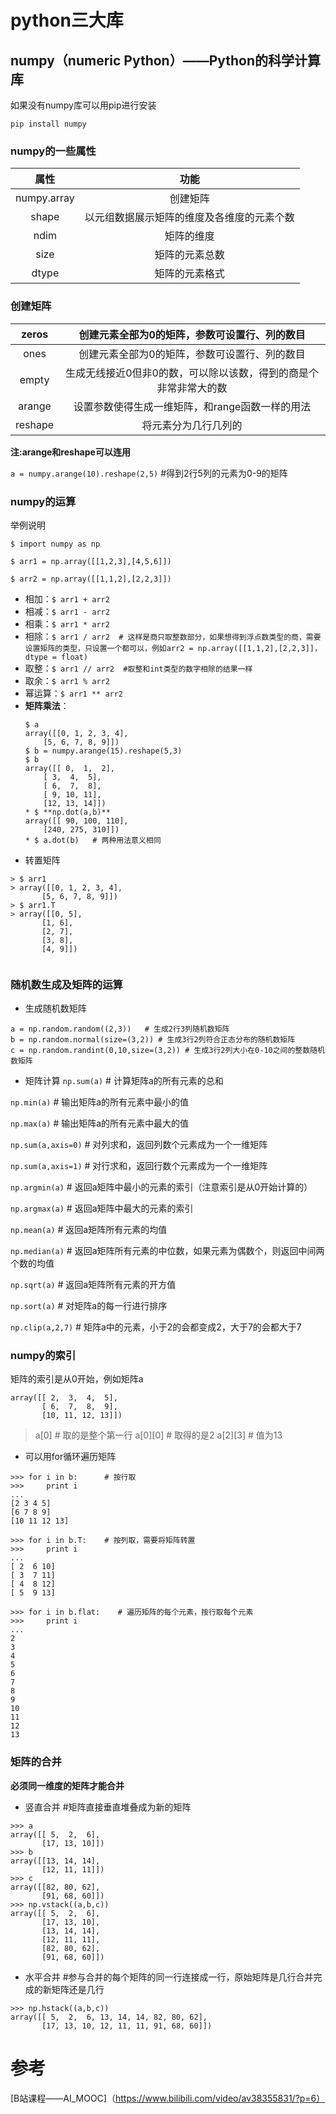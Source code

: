 # python三大库

## numpy（numeric Python）——Python的科学计算库

如果没有numpy库可以用pip进行安装

`pip install numpy`

### numpy的一些属性

|属性|功能|
|:-:|:-:|
|numpy.array|创建矩阵|
|shape|以元组数据展示矩阵的维度及各维度的元素个数|
|ndim|矩阵的维度|
|size|矩阵的元素总数|
|dtype|矩阵的元素格式|

### 创建矩阵

|zeros|创建元素全部为0的矩阵，参数可设置行、列的数目|
|:-:|:-:|
|ones|创建元素全部为0的矩阵，参数可设置行、列的数目|
|empty|生成无线接近0但非0的数，可以除以该数，得到的商是个非常非常大的数|
|arange|设置参数使得生成一维矩阵，和range函数一样的用法|
|reshape|将元素分为几行几列的|


**注:arange和reshape可以连用**

`a = numpy.arange(10).reshape(2,5)` #得到2行5列的元素为0-9的矩阵

### numpy的运算

举例说明
```
$ import numpy as np

$ arr1 = np.array([[1,2,3],[4,5,6]])

$ arr2 = np.array([[1,1,2],[2,2,3]])
```
- 相加：`$ arr1 + arr2`
- 相减：`$ arr1 - arr2`
- 相乘：`$ arr1 * arr2`
- 相除：`$ arr1 / arr2  # 这样是商只取整数部分，如果想得到浮点数类型的商，需要设置矩阵的类型，只设置一个都可以，例如arr2 = np.array([[1,1,2],[2,2,3]]，dtype = float)`
- 取整：`$ arr1 // arr2  #取整和int类型的数字相除的结果一样`
- 取余：`$ arr1 % arr2`
- 幂运算：`$ arr1 ** arr2`
- **矩阵乘法**：
   ```$ a = np.arange(10).reshape(2,5)
   $ a 
   array([[0, 1, 2, 3, 4],
       [5, 6, 7, 8, 9]])
   $ b = numpy.arange(15).reshape(5,3)
   $ b
   array([[ 0,  1,  2],
       [ 3,  4,  5],
       [ 6,  7,  8],
       [ 9, 10, 11],
       [12, 13, 14]])
   * $ **np.dot(a,b)**
   array([[ 90, 100, 110],
       [240, 275, 310]])
   * $ a.dot(b)   # 两种用法意义相同
   ```
- 转置矩阵
```np.transpose(arr1) == arr1.T  #  两者用法相同
> $ arr1
> array([[0, 1, 2, 3, 4],
       [5, 6, 7, 8, 9]])
> $ arr1.T
> array([[0, 5],
       [1, 6],
       [2, 7],
       [3, 8],
       [4, 9]])
       
```
### 随机数生成及矩阵的运算
- 生成随机数矩阵
```> import numpy as np
a = np.random.random((2,3))   # 生成2行3列随机数矩阵
b = np.random.normal(size=(3,2)) # 生成3行2列符合正态分布的随机数矩阵
c = np.random.randint(0,10,size=(3,2)) # 生成3行2列大小在0-10之间的整数随机数矩阵
```
- 矩阵计算
`np.sum(a)` # 计算矩阵a的所有元素的总和

`np.min(a)` # 输出矩阵a的所有元素中最小的值

`np.max(a)` # 输出矩阵a的所有元素中最大的值

`np.sum(a,axis=0)`   # 对列求和，返回列数个元素成为一个一维矩阵

`np.sum(a,axis=1)`   # 对行求和，返回行数个元素成为一个一维矩阵

`np.argmin(a)` # 返回a矩阵中最小的元素的索引（注意索引是从0开始计算的）

`np.argmax(a)` # 返回a矩阵中最大的元素的索引

`np.mean(a)`   # 返回a矩阵所有元素的均值

`np.median(a)`   # 返回a矩阵所有元素的中位数，如果元素为偶数个，则返回中间两个数的均值

`np.sqrt(a)`   # 返回a矩阵所有元素的开方值

`np.sort(a)`   # 对矩阵a的每一行进行排序

`np.clip(a,2,7)`  # 矩阵a中的元素，小于2的会都变成2，大于7的会都大于7


### numpy的索引
矩阵的索引是从0开始，例如矩阵a
```
array([[ 2,  3,  4,  5],
       [ 6,  7,  8,  9],
       [10, 11, 12, 13]])
```

> a[0]  # 取的是整个第一行
> a[0][0]  # 取得的是2
> a[2][3]   # 值为13

- 可以用for循环遍历矩阵
```
>>> for i in b:      # 按行取
>>>     print i
...
[2 3 4 5]
[6 7 8 9]
[10 11 12 13]
```
```
>>> for i in b.T:    # 按列取，需要将矩阵转置
>>>     print i
...
[ 2  6 10]
[ 3  7 11]
[ 4  8 12]
[ 5  9 13]
```
```
>>> for i in b.flat:    # 遍历矩阵的每个元素，按行取每个元素
>>>     print i
...
2
3
4
5
6
7
8
9
10
11
12
13
```


### 矩阵的合并

**必须同一维度的矩阵才能合并**

- 竖直合并   #矩阵直接垂直堆叠成为新的矩阵
```
>>> a
array([[ 5,  2,  6],
       [17, 13, 10]])
>>> b
array([[13, 14, 14],
       [12, 11, 11]])
>>> c
array([[82, 80, 62],
       [91, 68, 60]])
>>> np.vstack((a,b,c))
array([[ 5,  2,  6],
       [17, 13, 10],
       [13, 14, 14],
       [12, 11, 11],
       [82, 80, 62],
       [91, 68, 60]])
```
- 水平合并   #参与合并的每个矩阵的同一行连接成一行，原始矩阵是几行合并完成的新矩阵还是几行
```
>>> np.hstack((a,b,c))
array([[ 5,  2,  6, 13, 14, 14, 82, 80, 62],
       [17, 13, 10, 12, 11, 11, 91, 68, 60]])
```





# 参考

[B站课程——AI_MOOC]（https://www.bilibili.com/video/av38355831/?p=6）
